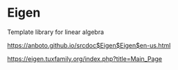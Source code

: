 # Eigen

Template library for linear algebra

https://anboto.github.io/srcdoc$Eigen$Eigen$en-us.html

https://eigen.tuxfamily.org/index.php?title=Main_Page
